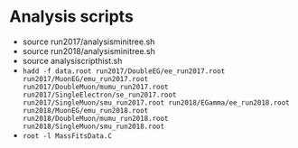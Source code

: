 Analysis scripts
================

* source run2017/analysisminitree.sh
* source run2018/analysisminitree.sh
* source analysiscripthist.sh
* ```hadd -f data.root run2017/DoubleEG/ee_run2017.root run2017/MuonEG/emu_run2017.root run2017/DoubleMuon/mumu_run2017.root run2017/SingleElectron/se_run2017.root run2017/SingleMuon/smu_run2017.root run2018/EGamma/ee_run2018.root run2018/MuonEG/emu_run2018.root run2018/DoubleMuon/mumu_run2018.root run2018/SingleMuon/smu_run2018.root```
* `root -l MassFitsData.C`
